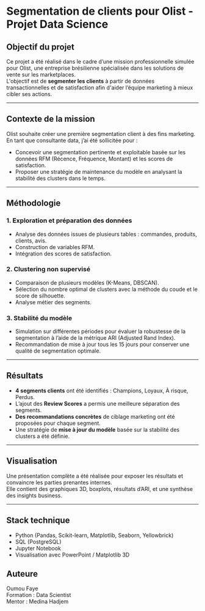 # Segmentation de clients pour Olist - Projet Data Science

## Objectif du projet

Ce projet a été réalisé dans le cadre d’une mission professionnelle simulée pour Olist, une entreprise brésilienne spécialisée dans les solutions de vente sur les marketplaces.  
L'objectif est de **segmenter les clients** à partir de données transactionnelles et de satisfaction afin d'aider l’équipe marketing à mieux cibler ses actions.

---

## Contexte de la mission

Olist souhaite créer une première segmentation client à des fins marketing.  
En tant que consultante data, j’ai été sollicitée pour :

- Concevoir une segmentation pertinente et exploitable basée sur les données RFM (Récence, Fréquence, Montant) et les scores de satisfaction.
- Proposer une stratégie de maintenance du modèle en analysant la stabilité des clusters dans le temps.

---

## Méthodologie

### 1. **Exploration et préparation des données**
- Analyse des données issues de plusieurs tables : commandes, produits, clients, avis.
- Construction de variables RFM.
- Intégration des scores de satisfaction.

### 2. **Clustering non supervisé**
- Comparaison de plusieurs modèles (K-Means, DBSCAN).
- Sélection du nombre optimal de clusters avec la méthode du coude et le score de silhouette.
- Analyse métier des segments.

### 3. **Stabilité du modèle**
- Simulation sur différentes périodes pour évaluer la robustesse de la segmentation à l’aide de la métrique ARI (Adjusted Rand Index).
- Recommandation de mise à jour tous les 15 jours pour conserver une qualité de segmentation optimale.

---

## Résultats

- **4 segments clients** ont été identifiés : Champions, Loyaux, À risque, Perdus.
- L’ajout des **Review Scores** a permis une meilleure séparation des segments.
- **Des recommandations concrètes** de ciblage marketing ont été proposées pour chaque segment.
- Une stratégie de **mise à jour du modèle** basée sur la stabilité des clusters a été définie.

---

## Visualisation

Une présentation complète a été réalisée pour exposer les résultats et convaincre les parties prenantes internes.  
Elle contient des graphiques 3D, boxplots, résultats d’ARI, et une synthèse des insights business.

---

## Stack technique
- Python (Pandas, Scikit-learn, Matplotlib, Seaborn, Yellowbrick)
- SQL (PostgreSQL)
- Jupyter Notebook
- Visualisation avec PowerPoint / Matplotlib 3D


## Auteure

Oumou Faye  
Formation : Data Scientist  
Mentor : Medina Hadjem

